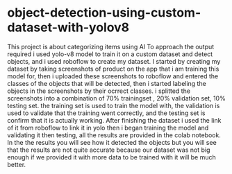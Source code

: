 # object-detection-using-custom-dataset-with-yolov8
This project is about categorizing items using AI
To approach the output required i used yolo-v8 model to train it on a custom dataset and detect objects, 
and i used roboflow to create my dataset.
I started by creating my dataset by taking screenshots of product on the app that i am training this model for,
then i uploaded these screenshots to roboflow and entered the classes of the objects that will be detected,
then i started labeling the objects in the screenshots by their ocrrect classes.
i splitted the screenshots into a combination of 70% trainingset , 20% validation set, 10% testing set.
the training set is used to train the model with, the validation is used to validate that the training went correctly, and
the testing set is confirm that it is actually working.
After finishing the dataset i used the link of it from roboflow to link it in yolo then i began training the model and validating it then testing,
all the results are provided in the colab notebook.
In the the results you will see how it detected the objects but you will see that the results are not quite accurate because our dataset was not big enough 
if we provided it with more data to be trained with it will be much better.
